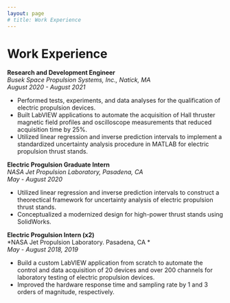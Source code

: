 ```yaml
---
layout: page
# title: Work Experience
---
```


# Work Experience

**Research and Development Engineer** \
*Busek Space Propulsion Systems, Inc., Natick, MA* \
*August 2020 - August 2021*
- Performed tests, experiments, and data analyses for the qualification of electric propulsion devices.
- Built LabVIEW applications to automate the acquisition of Hall thruster magnetic field profiles and oscilloscope measurements that reduced acquisition time by 25%.
- Utilized linear regression and inverse prediction intervals to implement a standardized uncertainty analysis procedure in MATLAB for electric propulsion thrust stands.

**Electric Progulsion Graduate Intern** \
*NASA Jet Propulsion Laboratory, Pasadena, CA* \
*May - August 2020*
- Utilized linear regression and inverse prediction intervals to construct a theorectical framework for uncertainty analysis of electric propulsion thrust stands. 
- Conceptualized a modernized design for high-power thrust stands using SolidWorks.

**Electric Progulsion Intern (x2)** \
*NASA Jet Propulsion Laboratory. Pasadena, CA * \
*May - August 2018, 2019* 
- Build a custom LabVIEW application from scratch to automate the control and data acquisition of 20 devices and over 200 channels for laboratory testing of electric propulsion devices.
- Improved the hardware response time and sampling rate by 1 and 3 orders of magnitude, respectively.
